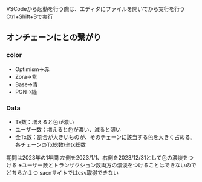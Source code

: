 VSCodeから起動を行う際は、エディタにファイルを開いてから実行を行う
Ctrl+Shift+Bで実行

## オンチェーンにとの繋がり
### color
- Optimism→赤
- Zora→紫
- Base→青
- PGN→緑

### Data
- Tx数：増えると色が濃い
- ユーザー数：増えると色が濃い、減ると薄い
- 全Tx数：割合が大きいものが、そのチェーンに該当する色を大きく占める。各チェーンのTx総数/全tx総数

期間は2023年の1年間
左側を2023/1/1、右側を2023/12/31として色の濃淡をつける
※ユーザー数とトランザクション数両方の濃淡をつけることはできないのでどちらか１つ
sacnサイトではcsv取得できない
